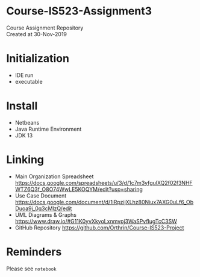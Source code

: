 # Course-IS523-Assignment3
Course Assignment Repository  
Created at 30-Nov-2019

# Initialization
- IDE run
- executable

# Install 
- Netbeans
- Java Runtime Environment
- JDK 13

# Linking
- Main Organization Spreadsheet
https://docs.google.com/spreadsheets/u/3/d/1c7m3yfgulXQ2f02f3NHFWTZ6Q3f_O8O74WwLE5KOQYM/edit?usp=sharing
- Use Case Document 
https://docs.google.com/document/d/1iRpzijXLhz80Niux7AXG0uLf6_ObDuoa9j_0q3cMlzQ/edit
- UML Diagrams & Graphs
https://www.draw.io/#G11K0yvXkyoLxnmvpj3WaSPvflugTcC3SW
- GitHub Repository
https://github.com/Orthrin/Course-IS523-Project

# Reminders
Please see `notebook`
